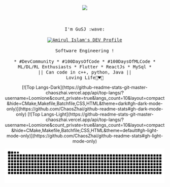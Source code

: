 <p align="center"><img src="https://i.imgur.com/A6bWGFl.gif"/></p>

<p align="center">
  <br />
  <br />
  <samp>
    I'm GuSJ :wave:
    <br />
    <br />
    <a href="https://dev.to/iamirulofficial">
  <img src="https://d2fltix0v2e0sb.cloudfront.net/dev-badge.svg" alt="Amirul Islam's DEV Profile" height="30" width="30">
</a>
    <br />
    <br />
    Software Engineering !
    <br><br>
    * #DevCommunity * #100DaysOfCode * #100DaysOfMLCode * ML/DL/RL Enthusiasts * Flutter * ReactJs * MySql *
                  <br> || Can code in c++, python, Java || <br>
                        Loving Life🌼♥️🥰
  </samp>
</p> 
<p align="center">
[![Top Langs-Dark](https://github-readme-stats-git-master-chaoszhai.vercel.app/api/top-langs/?username=Loomione&count_private=true&langs_count=10&layout=compact&hide=CMake,Makefile,Batchfile,CSS,HTML&theme=dark#gh-dark-mode-only)](https://github.com/ChaosZhai/github-readme-stats#gh-dark-mode-only)
[![Top Langs-Light](https://github-readme-stats-git-master-chaoszhai.vercel.app/api/top-langs/?username=Loomione&count_private=true&langs_count=10&layout=compact&hide=CMake,Makefile,Batchfile,CSS,HTML&theme=default#gh-light-mode-only)](https://github.com/ChaosZhai/github-readme-stats#gh-light-mode-only)
</p> 
<picture>
  <source media="(prefers-color-scheme: dark)" srcset="https://raw.githubusercontent.com/Loomione/Loomione/output/github-contribution-grid-snake-dark.svg">
  <source media="(prefers-color-scheme: light)" srcset="https://raw.githubusercontent.com/Loomione/Loomione/output/github-contribution-grid-snake.svg">
  <img alt="github contribution grid snake animation" src="https://raw.githubusercontent.com/Loomione/Loomione/output/github-contribution-grid-snake.svg">
</picture>

<!--
**Loomione/Loomione** is a ✨ _special_ ✨ repository because its `README.md` (this file) appears on your GitHub profile.

Here are some ideas to get you started:

- 🔭 I’m currently working on ...
- 🌱 I’m currently learning ...
- 👯 I’m looking to collaborate on ...
- 🤔 I’m looking for help with ...
- 💬 Ask me about ...
- 📫 How to reach me: ...
- 😄 Pronouns: ...
- ⚡ Fun fact: ...
-->

